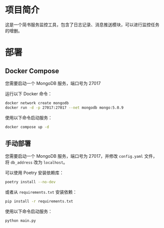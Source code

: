 # 项目简介

这是一个简书服务监控工具，包含了日志记录、消息推送模块，可以进行监控任务的增删。

# 部署

## Docker Compose

您需要启动一个 MongoDB 服务，端口号为 27017

运行以下 Docker 命令：

```bash
docker network create mongodb
docker run -d -p 27017:27017 --net mongodb mongo:5.0.9
```

使用以下命令启动服务：

```bash
docker compose up -d
```

## 手动部署

您需要启动一个 MongoDB 服务，端口号为 27017，并修改 `config.yaml` 文件，将 `db_address` 改为 `localhost`。

可以使用 Poetry 安装依赖库：

```bash
poetry install --no-dev
```

或者从 `requirements.txt` 安装依赖：

```bash
pip install -r requirements.txt
```

使用以下命令启动服务：

```bash
python main.py
```
